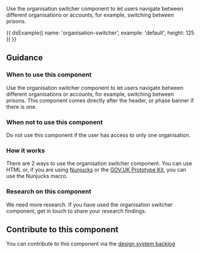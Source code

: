 Use the organisation switcher component to let users navigate between different organisations or accounts, for example, switching between prisons.

{{ dsExample({
  name: 'organisation-switcher',
  example: 'default',
  height: 125
}) }}

## Guidance

### When to use this component

Use the organisation switcher component to let users navigate between different organisations or accounts, for example, switching between prisons. This component comes directly after the header, or phase banner if there is one.

### When not to use this component

Do not use this component if the user has access to only one organisation.

### How it works

There are 2 ways to use the organisation switcher component. You can use HTML or, if you are using [Nunjucks](https://mozilla.github.io/nunjucks/) or the [GOV.UK Prototype Kit](https://govuk-prototype-kit.herokuapp.com/), you can use the Nunjucks macro.

### Research on this component

We need more research. If you have used the organisation switcher component, get in touch to share your research findings.

## Contribute to this component

You can contribute to this component via the [design system backlog](https://github.com/ministryofjustice/mojdt-design-system-backlog/)
